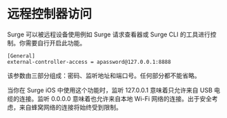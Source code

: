 # 远程控制器访问

Surge 可以被远程设备使用例如 Surge 请求查看器或 Surge CLI 的工具进行控制。你需要自行开启此功能。


```
[General]
external-controller-access = apassword@127.0.0.1:8888
```

该参数由三部分组成：密码、监听地址和端口号。任何部分都不能省略。

当你在 Surge iOS 中使用这个功能时，监听 127.0.0.1 意味着只允许来自 USB 电缆的连接。监听 0.0.0.0 意味着也允许来自本地 Wi-Fi 网络的连接。出于安全考虑，来自蜂窝网络的连接将始终受到限制。
